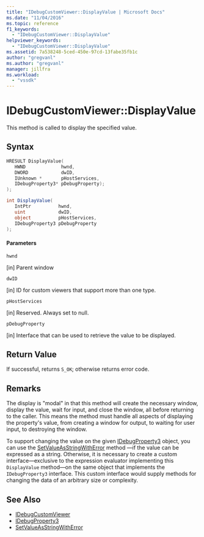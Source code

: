 ```yaml
---
title: "IDebugCustomViewer::DisplayValue | Microsoft Docs"
ms.date: "11/04/2016"
ms.topic: reference
f1_keywords:
  - "IDebugCustomViewer::DisplayValue"
helpviewer_keywords:
  - "IDebugCustomViewer::DisplayValue"
ms.assetid: 7a538248-5ced-450e-97cd-13fabe35fb1c
author: "gregvanl"
ms.author: "gregvanl"
manager: jillfra
ms.workload:
  - "vssdk"
---
```

# IDebugCustomViewer::DisplayValue
This method is called to display the specified value.

## Syntax

```cpp
HRESULT DisplayValue(
   HWND             hwnd,
   DWORD            dwID,
   IUnknown *       pHostServices,
   IDebugProperty3* pDebugProperty);
);
```

```csharp
int DisplayValue(
   IntPtr          hwnd,
   uint            dwID,
   object          pHostServices,
   IDebugProperty3 pDebugProperty
);
```

#### Parameters
 `hwnd`

 [in] Parent window

 `dwID`

 [in] ID for custom viewers that support more than one type.

 `pHostServices`

 [in] Reserved. Always set to null.

 `pDebugProperty`

 [in] Interface that can be used to retrieve the value to be displayed.

## Return Value
 If successful, returns `S_OK`; otherwise returns error code.

## Remarks
 The display is "modal" in that this method will create the necessary window, display the value, wait for input, and close the window, all before returning to the caller. This means the method must handle all aspects of displaying the property's value, from creating a window for output, to waiting for user input, to destroying the window.

 To support changing the value on the given [IDebugProperty3](../../../extensibility/debugger/reference/idebugproperty3.md) object, you can use the [SetValueAsStringWithError](../../../extensibility/debugger/reference/idebugproperty3-setvalueasstringwitherror.md) method —if the value can be expressed as a string. Otherwise, it is necessary to create a custom interface—exclusive to the expression evaluator implementing this `DisplayValue` method—on the same object that implements the `IDebugProperty3` interface. This custom interface would supply methods for changing the data of an arbitrary size or complexity.

## See Also
- [IDebugCustomViewer](../../../extensibility/debugger/reference/idebugcustomviewer.md)
- [IDebugProperty3](../../../extensibility/debugger/reference/idebugproperty3.md)
- [SetValueAsStringWithError](../../../extensibility/debugger/reference/idebugproperty3-setvalueasstringwitherror.md)